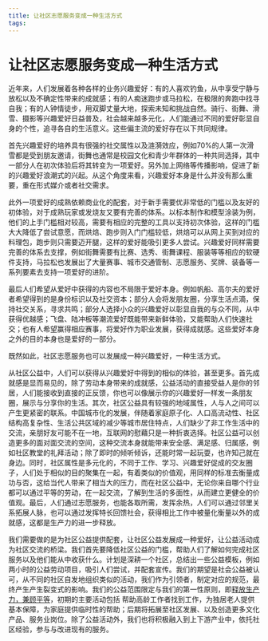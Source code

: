 ```yaml
---
title: 让社区志愿服务变成一种生活方式
tags:
---
```


# 让社区志愿服务变成一种生活方式

近年来，人们发展着各种各样的业务兴趣爱好：有的人喜欢钓鱼，从中享受宁静与放松以及不确定性带来的成就感；有的人痴迷跑步或马拉松，在极限的奔跑中找寻自我；有的人钟情徒步，用双脚丈量大地，探索未知和挑战自然。骑行、街舞、滑雪、摄影等兴趣爱好日益普及，社会越来越多元化，人们能通过不同的爱好彰显自身的个性，追寻各自的生活意义。这些偏主流的爱好存在以下共同规律。

首先兴趣爱好的培养具有很强的社交属性以及涟漪效应，例如70%的人第一次滑雪都是受到朋友邀请，街舞也通常是校园文化和青少年群体的一种共同选择，其中一部分人在初次体验后将其转变为一项爱好。另外加上网络等传播影响，促进了新的兴趣爱好浪潮式的兴起。从这个角度来看，兴趣爱好本身是什么并没有那么重要，重在形式媒介或者社交需求。

此外一项爱好的成熟依赖商业化的配套，对于新手需要优非常低的门槛以及友好的初体验，对于成熟玩家或发烧友又要有完善的体系。以标本制作和模型涂装为例，他们的上手门槛相对较高，需要有相应的完整的工具以支持初次体验，这样的门槛大大降低了尝试意愿，而烘焙、跑步则入门门槛较低，烘焙可以从网上买到对应的料理包，跑步则只需要迈开腿，这样的爱好能吸引更多人尝试。兴趣爱好同样需要完善的体系去支撑，例如街舞需要有比赛、选秀、街舞课程、服装等等相应的软硬件支持，马拉松也发展出了大量赛事、城市交通管制、志愿服务、奖牌、装备等一系列要素去支持一项爱好的进阶。

最后人们希望从爱好中获得的内容也不局限于爱好本身。例如帆船、高尔夫的爱好者希望得到的是身份标识以及社交资本；部分人会将发朋友圈，分享生活点滴，保持社交关系，寻求共鸣；部分人选择小众的兴趣爱好以彰显自我的与众不同，从中获得优越感；飞盘、陆冲板等潮流爱好既能带来新鲜体验，又能帮助人们快速社交；也有人希望赢得相应赛事，将爱好作为职业发展，获得成就感。这些爱好本身之外的目的本身也是爱好的一部分。

既然如此，社区志愿服务也可以发展成一种兴趣爱好，一种生活方式。

从社区公益中，人们可以获得从兴趣爱好中得到的相似的体验，甚至更多。首先成就感是显而易见的，除了劳动本身带来的成就感，公益活动的直接受益人是你的邻居，人们能接收到直接的正反馈，你也可以像展示你的兴趣爱好一样发一条朋友圈，展示与分享你的生活。其次，社区公益具有较强的地域属性，人与人之间可以产生更紧密的联系。中国城市化的发展，伴随着家庭原子化、人口高流动性、社区结构高复杂性、生活公共区域的减少等城市居住特点，人们缺少了非工作生活中的交流，亲朋好友可能不在一地，互联网的慰藉只是一种折衷选择。社区公益可以创造更多的面对面交流的空间，这种交流本身就能带来安全感、满足感、归属感，例如社区教堂的礼拜活动；除了即时的倾听倾诉，还能时常一起玩耍，也许知己就在身边。同时，社区属性是多元化的，不同于工作、学习、兴趣爱好促成的交友圈子，人们处于相似的目的聚集在一起，有着类似的价值观，用同样的标准去衡量成功与否，这给当代人带来了相当大的压力，而在社区公益中，无论你来自哪个行业都可以通过平等的劳动，在一起交流，了解到生活的多面性，从而建立更健全的价值观。最后，人们通过志愿服务，也能各取所需，发挥余热，人们可以通过邻里关系拓展人脉，也可以通过发挥特长回馈社会，获得相比工作中被量化衡量以外的成就感，这都是生产力的进一步释放。

我们需要做的是为社区公益提供配套，让社区公益发展成一种爱好，让公益活动成为社区交流的桥梁。我们首先要降低社区公益的门槛，帮助人们了解如何完成社区服务以及他们能从中收获什么。计划是深耕一个社区，总结出一些公益模板，例如两小时的公益劳动项目，吸引人们尝试，并配套宣传。我们的期望是社会公益被认可，从不同的社区自发地组织类似的活动，我们作为引领者，制定对应的规范，最终产生产生裂变式的影响。我们的公益范围限定与我们的第一性原则，即[释放生产力，兼顾平等](ideology)，初期的主要活动包括
帮助高龄工作者找到工作，为独居老人提供基本保障，为家庭提供临时性的帮助；后期将拓展至社区发展、以及创造更多文化产品、服务业岗位。除了公益活动外，我们也将积极融入到上下游产业中，依托社区经验，参与与改进现有的服务。